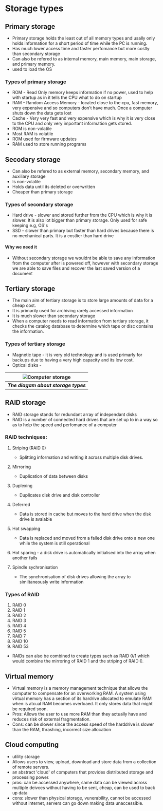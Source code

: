 # Storage types
 
## Primary storage
  * Primary storage holds the least out of all memory types and usally only holds information for a short period of time         while the PC is running.
  * Has much lower access time and faster perfomance but more costly than secondary storage 
  * Can also be refered to as internal memory, main memory, main storage, and primary memory. 
  * used to load the OS

### Types of primary storage 
  * ROM - Read Only memory keeps information if no power, used to help with startup as in it tells the CPU what to do on         startup
  * RAM - Random Access Memory - located close to the cpu, fast memory, very expensive and so computers don't have much.         Once a computer shuts down the data gets lost
  * Cache - Very very fast and very expensive which is why it is very close to the CPU and only very important information       gets stored.
  * ROM is non-volatile
  * Most RAM is volatile 
  * ROM used for firmware updates
  * RAM used to store running programs
  
## Secodary storage
  * Can also be refered to as external memory, secondary memory, and auxiliary storage
  * Is non-volatile
  * Holds data until its deleted or overwritten 
  * Cheaper than primary storage 

### Types of secondary storage 
  * Hard drive - slower and stored further from the CPU which is why it is slower. It is also lot bigger than primary           storage. Only used for safe keeping e.g, OS's
  * SSD  - slower than primary but faster than hard drives because there is no mechanical parts. It is a costlier than hard     drive
  
#### Why we need it 
  * Without secondary storage we wouldnt be able to save any information from the computer after is powered off, however         with secondary storage we are able to save files and recover the last saved version of a document 
  
## Tertiary storage
   * The main aim of tertiary storage is to store large amounts of data for a cheap cost.  
   * It is primarily used for archiving rarely accessed information
   * It is much slower than secondary storage
   * When a computer needs to read information from tertiary storage, it checks the catalog database to                          determine which tape or disc contains the information.    
### Types of tertiary storage 
  * Magnetic tape - it is very old technology and is used primarly for backups due to having a very high capacity and its       low cost.
  * Optical disks -  
  
  
|![Computer storage](https://www.computerhope.com/jargon/s/storage.jpg)|
|:--------------------------------------------------------------------:|
|               ***The diagam about storage types***                   |
 

## RAID storage 
  * RAID storage stands for redundant array of independant disks 
  * RAID is a number of connected hard drives that are set up to in a way so as to help the speed and perfomance of a computer

### RAID techniques:
  1. Striping (RAID 0)
     - Splitting information and writing it across multiple disk drives. 
    
  2. Mirroring 
     - Duplication of data between disks 
 
  3. Duplexing
     - Duplicates disk drive and disk controller 
    
  4. Deferred
     - Data is stored in cache but moves to the hard drive when the disk drive is avaiable 
    
  5. Hot swapping
     - Data is replaced and moved from a failed disk drive onto a new one while the system is still operational
    
  6. Hot sparing
    - a disk drive is automatically initialised into the array when another fails
    
  7. Spindle sychronisation 
      - The synchronisation of disk drives allowing the array to similtaneously write information  
 
### Types of RAID 
 1. RAID 0
 2. RAID 1
 3. RAID 2
 4. RAID 3
 5. RAID 4
 6. RAID 5
 7. RAID 7
 8. RAID 10
 9. RAID 53

 * RAIDs can also be combined to create types such as RAID 0/1 which would combine the mirroring of RAID 1 and the striping 
    of RAID 0. 
    
## Virtual memory 
* Virtual memory is a memory management technique that allows the computer to compensate for an overworking RAM. A system using virtual memory has a section of its hardrive allocated to emulate RAM when is atcual RAM becomes overloaed. It only stores data that might be required soon. 
* Pros: Allows the user to use more RAM than they actually have and reduces risk of external fragmentation.
* Cons: can be slower since the access speed of the harddrive is slower than the RAM, thrashing, incorrect size allocation 

## Cloud computing 
* utility storage 
* Allows users to view, upload, download and store data from a collection of remote servers. 
* an abstract 'cloud' of computers that provides distributed storage and processing power. 
* pros: can be accessed anywhere, same data can be viewed across multiple deivces without having to be sent, cheap, can be used to back up data 
* cons: slower than physical storage, vunerability, cannot be accessed without internet, servers can go down making data unaccessible.


